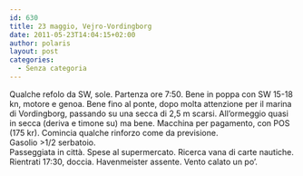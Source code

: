 ```yaml
---
id: 630
title: 23 maggio, Vejro-Vordingborg
date: 2011-05-23T14:04:15+02:00
author: polaris
layout: post
categories:
  - Senza categoria
---
```

Qualche refolo da SW, sole. Partenza ore 7:50. Bene in poppa con SW 15-18 kn, motore e genoa. Bene fino al ponte, dopo molta attenzione per il marina di Vordingborg, passando su una secca di 2,5 m scarsi. All&#8217;ormeggio quasi in secca (deriva e timone su) ma bene. Macchina per pagamento, con POS (175 kr). Comincia qualche rinforzo come da previsione.  
Gasolio >1/2 serbatoio.  
Passeggiata in città. Spese al supermercato. Ricerca vana di carte nautiche. Rientrati 17:30, doccia. Havenmeister assente. Vento calato un po&#8217;.

&nbsp;